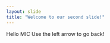 ```yaml
---
layout: slide
title: "Welcome to our second slide!"
---
```

Hello MIC 
Use the left arrow to go back!